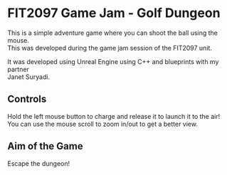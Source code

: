 # FIT2097 Game Jam - Golf Dungeon
This is a simple adventure game where you can shoot the ball using the mouse.     
This was developed during the game jam session of the FIT2097 unit. 

It was developed using Unreal Engine using C++ and blueprints with my partner     
Janet Suryadi.

## Controls 
Hold the left mouse button to charge and release it to launch it to the air!    
You can use the mouse scroll to zoom in/out to get a better view.

## Aim of the Game
Escape the dungeon!
